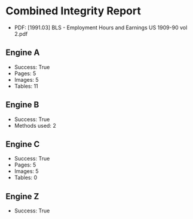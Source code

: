 # Combined Integrity Report

- PDF: [1991.03] BLS - Employment Hours and Earnings US 1909-90 vol 2.pdf

## Engine A
- Success: True
- Pages: 5
- Images: 5
- Tables: 11

## Engine B
- Success: True
- Methods used: 2

## Engine C
- Success: True
- Pages: 5
- Images: 5
- Tables: 0

## Engine Z
- Success: True
